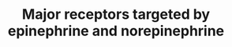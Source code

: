 ---
annotations:
- id: PW:0000790
  parent: signaling pathway
  type: Pathway Ontology
  value: epinephrine signaling pathway
- id: PW:0000002
  parent: classic metabolic pathway
  type: Pathway Ontology
  value: classic metabolic pathway
- id: PW:0000791
  parent: signaling pathway
  type: Pathway Ontology
  value: norepinephrine signaling pathway
authors:
- Chris
- Egonw
- Fehrhart
- DeSl
- AlexanderPico
- Khanspers
- Finterly
citedin:
- link: PMC9154116
- link: PMC7931240
description: The physiologic "fear" response is associated with the signaling activity
  of adrenergic receptors stimulated by epinephrine/norepinephrine.
last-edited: 2021-06-23
ndex: 379591dd-8b6c-11eb-9e72-0ac135e8bacf
organisms:
- Homo sapiens
redirect_from:
- /index.php/Pathway:WP4589
- /instance/WP4589
- /instance/WP4589_rr123422
revision: r123422
schema-jsonld:
- '@context': https://schema.org/
  '@id': https://wikipathways.github.io/pathways/WP4589.html
  '@type': Dataset
  creator:
    '@type': Organization
    name: WikiPathways
  description: The physiologic "fear" response is associated with the signaling activity
    of adrenergic receptors stimulated by epinephrine/norepinephrine.
  keywords:
  - AC
  - ADCY1
  - ADCY10
  - ADCY2
  - ADCY3
  - ADCY4
  - ADCY5
  - ADCY6
  - ADCY7
  - ADCY8
  - ADCY9
  - ATP
  - DAG
  - Epinephrine
  - PKA
  - PKC
  - Serine
  - Threonine
  - cAMP
  - calcium
  - pyro-phosphate
  - α1A receptor
  - α1B receptor
  - α1D receptor
  - α2A receptor
  - α2B receptor
  - α2C receptor
  - β1 receptor
  - β2 receptor
  license: CC0
  name: Major receptors targeted by epinephrine and norepinephrine
seo: CreativeWork
title: Major receptors targeted by epinephrine and norepinephrine
wpid: WP4589
---